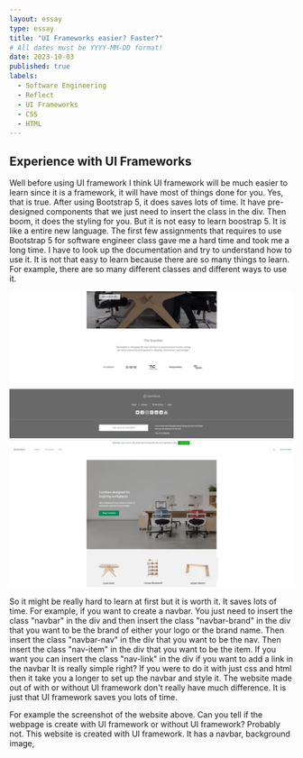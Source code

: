 ```yaml
---
layout: essay
type: essay
title: "UI Frameworks easier? Faster?"
# All dates must be YYYY-MM-DD format!
date: 2023-10-03
published: true
labels:
  - Software Engineering
  - Reflect
  - UI Frameworks
  - CSS
  - HTML
---
```


## Experience with UI Frameworks

Well before using UI framework I think UI framework will be much easier to learn since it is a framework, it will have most of things done for you. Yes, that is true. After using Bootstrap 5, it does saves lots of time. It have pre-designed components that we just need to insert the class in the div. Then boom, it does the styling for you. But it is not easy to learn boostrap 5. It is like a entire new language. The first few assignments that requires to use Bootstrap 5 for software engineer class gave me a hard time and took me a long time. I have to look up the documentation and try to understand how to use it. It is not that easy to learn because there are so many things to learn. For example, there are so many different classes and different ways to use it.
<div align="center">
<img src="../essays/image/img.png">
<img src="../essays/image/img1.png">
</div>

So it might be really hard to learn at first but it is worth it. It saves lots of time. For example, if you want to create a navbar. You just need to insert the class "navbar" in the div and then insert the class "navbar-brand" in the div that you want to be the brand of either your logo or the brand name. Then insert the class "navbar-nav" in the div that you want to be the nav. Then insert the class "nav-item" in the div that you want to be the item. If you want you can insert the class "nav-link" in the div if you want to add a link in the navbar It is really simple right? If you were to do it with just css and html then it take you a longer to set up the navbar and style it. The website made out of with or without UI framework don't really have much difference. It is just that UI framework saves you lots of time.

For example the screenshot of the website above. Can you tell if the webpage is create with UI framework or without UI framework? Probably not. This website is created with UI framework. It has a navbar, background image, 



